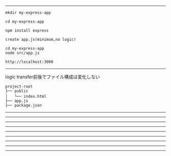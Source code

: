 
------------------------------------------
```
mkdir my-express-app

cd my-express-app

npm install express

create app.js(minimum,no logic)

cd my-express-app
node src/app.js

http://localhost:3000
```
------------------------------------------

logic transfer前後でファイル構成は変化しない

```
project-root
├── public
│   └── index.html　　
├── app.js
├── package.json
```




------------------------------------------
------------------------------------------
------------------------------------------
------------------------------------------
------------------------------------------
------------------------------------------
------------------------------------------
------------------------------------------
------------------------------------------
